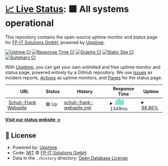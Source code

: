 # [📈 Live Status](https://schuh-frank.fpits.xyz): <!--live status--> **🟩 All systems operational**

This repository contains the open-source uptime monitor and status page for [FP-IT Solutions GmbH](http://www.fpitsolutions.de/), powered by [Upptime](https://github.com/upptime/upptime).

[![Uptime CI](https://github.com/FP-IT-Solutions-GmbH/upptime_schuh-frank/workflows/Uptime%20CI/badge.svg)](https://github.com/FP-IT-Solutions-GmbH/upptime_schuh-frank/actions?query=workflow%3A%22Uptime+CI%22)
[![Response Time CI](https://github.com/FP-IT-Solutions-GmbH/upptime_schuh-frank/workflows/Response%20Time%20CI/badge.svg)](https://github.com/FP-IT-Solutions-GmbH/upptime_schuh-frank/actions?query=workflow%3A%22Response+Time+CI%22)
[![Graphs CI](https://github.com/FP-IT-Solutions-GmbH/upptime_schuh-frank/workflows/Graphs%20CI/badge.svg)](https://github.com/FP-IT-Solutions-GmbH/upptime_schuh-frank/actions?query=workflow%3A%22Graphs+CI%22)
[![Static Site CI](https://github.com/FP-IT-Solutions-GmbH/upptime_schuh-frank/workflows/Static%20Site%20CI/badge.svg)](https://github.com/FP-IT-Solutions-GmbH/upptime_schuh-frank/actions?query=workflow%3A%22Static+Site+CI%22)
[![Summary CI](https://github.com/FP-IT-Solutions-GmbH/upptime_schuh-frank/workflows/Summary%20CI/badge.svg)](https://github.com/FP-IT-Solutions-GmbH/upptime_schuh-frank/actions?query=workflow%3A%22Summary+CI%22)

With [Upptime](https://upptime.js.org), you can get your own unlimited and free uptime monitor and status page, powered entirely by a GitHub repository. We use [Issues](https://github.com/FP-IT-Solutions-GmbH/upptime_schuh-frank/issues) as incident reports, [Actions](https://github.com/FP-IT-Solutions-GmbH/upptime_schuh-frank/actions) as uptime monitors, and [Pages](https://schuh-frank.fpits.xyz) for the status page.

<!--start: status pages-->
<!-- This summary is generated by Upptime (https://github.com/upptime/upptime) -->
<!-- Do not edit this manually, your changes will be overwritten -->
<!-- prettier-ignore -->
| URL | Status | History | Response Time | Uptime |
| --- | ------ | ------- | ------------- | ------ |
| <img alt="" src="https://favicons.githubusercontent.com/www.schuh-frank.de" height="13"> [Schuh-Frank Webseite](https://www.schuh-frank.de/) | 🟩 Up | [schuh-frank-webseite.yml](https://github.com/FP-IT-Solutions-GmbH/upptime_schuh-frank/commits/HEAD/history/schuh-frank-webseite.yml) | <details><summary><img alt="Response time graph" src="./graphs/schuh-frank-webseite/response-time-week.png" height="20"> 1349ms</summary><br><a href="https://schuh-frank.fpits.xyz/history/schuh-frank-webseite"><img alt="Response time 1182" src="https://img.shields.io/endpoint?url=https%3A%2F%2Fraw.githubusercontent.com%2FFP-IT-Solutions-GmbH%2Fupptime_schuh-frank%2FHEAD%2Fapi%2Fschuh-frank-webseite%2Fresponse-time.json"></a><br><a href="https://schuh-frank.fpits.xyz/history/schuh-frank-webseite"><img alt="24-hour response time 1069" src="https://img.shields.io/endpoint?url=https%3A%2F%2Fraw.githubusercontent.com%2FFP-IT-Solutions-GmbH%2Fupptime_schuh-frank%2FHEAD%2Fapi%2Fschuh-frank-webseite%2Fresponse-time-day.json"></a><br><a href="https://schuh-frank.fpits.xyz/history/schuh-frank-webseite"><img alt="7-day response time 1349" src="https://img.shields.io/endpoint?url=https%3A%2F%2Fraw.githubusercontent.com%2FFP-IT-Solutions-GmbH%2Fupptime_schuh-frank%2FHEAD%2Fapi%2Fschuh-frank-webseite%2Fresponse-time-week.json"></a><br><a href="https://schuh-frank.fpits.xyz/history/schuh-frank-webseite"><img alt="30-day response time 1240" src="https://img.shields.io/endpoint?url=https%3A%2F%2Fraw.githubusercontent.com%2FFP-IT-Solutions-GmbH%2Fupptime_schuh-frank%2FHEAD%2Fapi%2Fschuh-frank-webseite%2Fresponse-time-month.json"></a><br><a href="https://schuh-frank.fpits.xyz/history/schuh-frank-webseite"><img alt="1-year response time 1198" src="https://img.shields.io/endpoint?url=https%3A%2F%2Fraw.githubusercontent.com%2FFP-IT-Solutions-GmbH%2Fupptime_schuh-frank%2FHEAD%2Fapi%2Fschuh-frank-webseite%2Fresponse-time-year.json"></a></details> | <details><summary><a href="https://schuh-frank.fpits.xyz/history/schuh-frank-webseite">98.86%</a></summary><a href="https://schuh-frank.fpits.xyz/history/schuh-frank-webseite"><img alt="All-time uptime 99.92%" src="https://img.shields.io/endpoint?url=https%3A%2F%2Fraw.githubusercontent.com%2FFP-IT-Solutions-GmbH%2Fupptime_schuh-frank%2FHEAD%2Fapi%2Fschuh-frank-webseite%2Fuptime.json"></a><br><a href="https://schuh-frank.fpits.xyz/history/schuh-frank-webseite"><img alt="24-hour uptime 100.00%" src="https://img.shields.io/endpoint?url=https%3A%2F%2Fraw.githubusercontent.com%2FFP-IT-Solutions-GmbH%2Fupptime_schuh-frank%2FHEAD%2Fapi%2Fschuh-frank-webseite%2Fuptime-day.json"></a><br><a href="https://schuh-frank.fpits.xyz/history/schuh-frank-webseite"><img alt="7-day uptime 98.86%" src="https://img.shields.io/endpoint?url=https%3A%2F%2Fraw.githubusercontent.com%2FFP-IT-Solutions-GmbH%2Fupptime_schuh-frank%2FHEAD%2Fapi%2Fschuh-frank-webseite%2Fuptime-week.json"></a><br><a href="https://schuh-frank.fpits.xyz/history/schuh-frank-webseite"><img alt="30-day uptime 99.70%" src="https://img.shields.io/endpoint?url=https%3A%2F%2Fraw.githubusercontent.com%2FFP-IT-Solutions-GmbH%2Fupptime_schuh-frank%2FHEAD%2Fapi%2Fschuh-frank-webseite%2Fuptime-month.json"></a><br><a href="https://schuh-frank.fpits.xyz/history/schuh-frank-webseite"><img alt="1-year uptime 99.90%" src="https://img.shields.io/endpoint?url=https%3A%2F%2Fraw.githubusercontent.com%2FFP-IT-Solutions-GmbH%2Fupptime_schuh-frank%2FHEAD%2Fapi%2Fschuh-frank-webseite%2Fuptime-year.json"></a></details>

<!--end: status pages-->

[**Visit our status website →**](https://schuh-frank.fpits.xyz)

## 📄 License

- Powered by: [Upptime](https://github.com/upptime/upptime)
- Code: [MIT](./LICENSE) © [FP-IT Solutions GmbH](http://www.fpitsolutions.de/)
- Data in the `./history` directory: [Open Database License](https://opendatacommons.org/licenses/odbl/1-0/)
